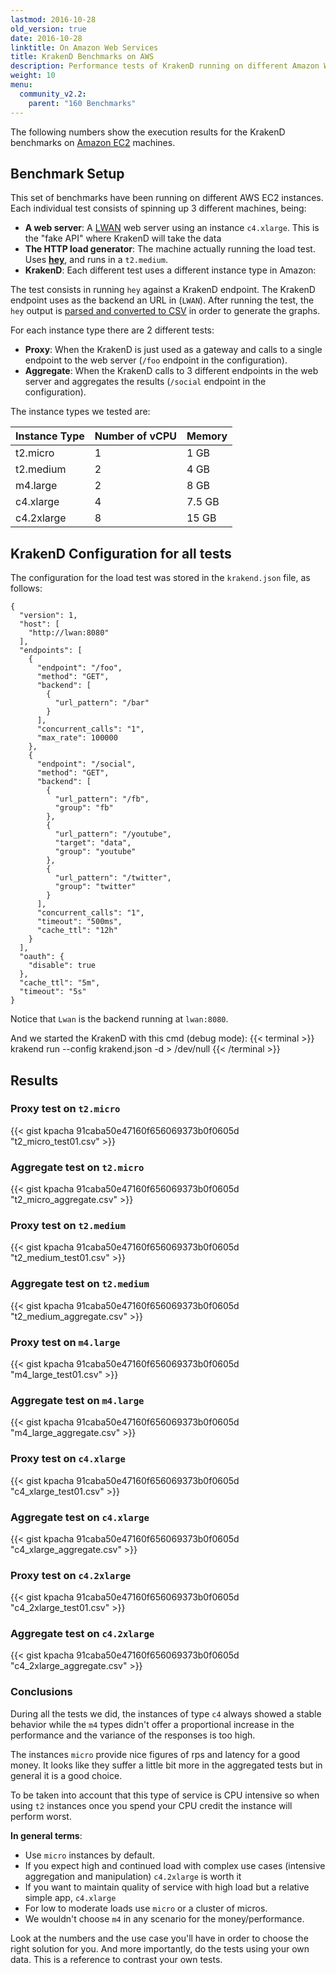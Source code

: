 ```yaml
---
lastmod: 2016-10-28
old_version: true
date: 2016-10-28
linktitle: On Amazon Web Services
title: KrakenD Benchmarks on AWS
description: Performance tests of KrakenD running on different Amazon Web Services instance types and final conclusions to choose the right one.
weight: 10
menu:
  community_v2.2:
    parent: "160 Benchmarks"
---
```


The following numbers show the execution results for the KrakenD benchmarks on [Amazon EC2](https://aws.amazon.com/ec2/) machines.

## Benchmark Setup
This set of benchmarks have been running on different AWS EC2 instances. Each individual test consists of spinning up 3 different machines, being:

- **A web server**: A [LWAN](https://lwan.ws/) web server using an instance `c4.xlarge`. This is the "fake API" where KrakenD will take the data
- **The HTTP load generator**: The machine actually running the load test. Uses **[hey](https://github.com/rakyll/hey)**, and runs in a `t2.medium`.
- **KrakenD**: Each different test uses a different instance type in Amazon:

The test consists in running `hey` against a KrakenD endpoint. The KrakenD endpoint uses as the backend an URL in (`LWAN`).
After running the test, the `hey` output is [parsed and converted to CSV](https://github.com/devopsfaith/hey-to-csv) in order to generate the graphs.

For each instance type there are 2 different tests:

- **Proxy**: When the KrakenD is just used as a gateway and calls to a single endpoint to the web server (`/foo` endpoint in the configuration).
- **Aggregate**: When the KrakenD calls to 3 different endpoints in the web server and aggregates the results (`/social` endpoint in the configuration).

The instance types we tested are:


| Instance Type | Number of vCPU | Memory |
|---------------|----|-------|
| t2.micro | 1 | 1 GB |
| t2.medium | 2 | 4 GB|
| m4.large | 2 | 8 GB|
| c4.xlarge | 4 | 7.5 GB|
| c4.2xlarge | 8 | 15 GB|


## KrakenD Configuration for all tests

The configuration for the load test was stored in the `krakend.json` file, as follows:

    {
      "version": 1,
      "host": [
        "http://lwan:8080"
      ],
      "endpoints": [
        {
          "endpoint": "/foo",
          "method": "GET",
          "backend": [
            {
              "url_pattern": "/bar"
            }
          ],
          "concurrent_calls": "1",
          "max_rate": 100000
        },
        {
          "endpoint": "/social",
          "method": "GET",
          "backend": [
            {
              "url_pattern": "/fb",
              "group": "fb"
            },
            {
              "url_pattern": "/youtube",
              "target": "data",
              "group": "youtube"
            },
            {
              "url_pattern": "/twitter",
              "group": "twitter"
            }
          ],
          "concurrent_calls": "1",
          "timeout": "500ms",
          "cache_ttl": "12h"
        }
      ],
      "oauth": {
        "disable": true
      },
      "cache_ttl": "5m",
      "timeout": "5s"
    }

Notice that `Lwan` is the backend running at `lwan:8080`.

And we started the KrakenD with this cmd (debug mode):
{{< terminal >}}
krakend run --config krakend.json -d > /dev/null
{{< /terminal >}}

## Results

### Proxy test on `t2.micro`

{{< gist kpacha 91caba50e47160f656069373b0f0605d "t2_micro_test01.csv" >}}

### Aggregate test on `t2.micro`

{{< gist kpacha 91caba50e47160f656069373b0f0605d "t2_micro_aggregate.csv" >}}

### Proxy test on `t2.medium`

{{< gist kpacha 91caba50e47160f656069373b0f0605d "t2_medium_test01.csv" >}}

### Aggregate test on `t2.medium`

{{< gist kpacha 91caba50e47160f656069373b0f0605d "t2_medium_aggregate.csv" >}}

### Proxy test on `m4.large`

{{< gist kpacha 91caba50e47160f656069373b0f0605d "m4_large_test01.csv" >}}

### Aggregate test on `m4.large`

{{< gist kpacha 91caba50e47160f656069373b0f0605d "m4_large_aggregate.csv" >}}

### Proxy test on `c4.xlarge`

{{< gist kpacha 91caba50e47160f656069373b0f0605d "c4_xlarge_test01.csv" >}}

### Aggregate test on `c4.xlarge`

{{< gist kpacha 91caba50e47160f656069373b0f0605d "c4_xlarge_aggregate.csv" >}}

### Proxy test on `c4.2xlarge`

{{< gist kpacha 91caba50e47160f656069373b0f0605d "c4_2xlarge_test01.csv" >}}

### Aggregate test on `c4.2xlarge`

{{< gist kpacha 91caba50e47160f656069373b0f0605d "c4_2xlarge_aggregate.csv" >}}

### Conclusions
During all the tests we did, the instances of type `c4` always showed a stable behavior while the `m4` types didn't offer
a proportional increase in the performance and the variance of the responses is too high.

The instances `micro` provide nice figures of rps and latency for a good money. It looks like they suffer a little bit
more in the aggregated tests but in general it is a good choice.

To be taken into account that this type of service is CPU intensive so when using `t2` instances once you spend your CPU
credit the instance will perform worst.

**In general terms**:

- Use `micro` instances by default.
- If you expect high and continued load with complex use cases (intensive aggregation and manipulation) `c4.2xlarge` is worth it
- If you want to maintain quality of service with high load but a relative simple app, `c4.xlarge`
- For low to moderate loads use `micro` or a cluster of micros.
- We wouldn't choose `m4` in any scenario for the money/performance.

Look at the numbers and the use case you'll have in order to choose the right solution for you. And more importantly, do the tests
using your own data. This is a reference to contrast your own tests.
